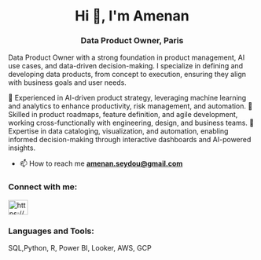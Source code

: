 <h1 align="center">Hi 👋, I'm Amenan</h1>
<h3 align="center">Data Product Owner, Paris</h3>

Data Product Owner with a strong foundation in product management, AI use cases, and data-driven decision-making. I specialize in defining and developing data products, from concept to execution, ensuring they align with business goals and user needs.

🔹 Experienced in AI-driven product strategy, leveraging machine learning and analytics to enhance productivity, risk management, and automation.
🔹 Skilled in product roadmaps, feature definition, and agile development, working cross-functionally with engineering, design, and business teams.
🔹 Expertise in data cataloging, visualization, and automation, enabling informed decision-making through interactive dashboards and AI-powered insights.


- 📫 How to reach me **amenan.seydou@gmail.com**

<h3 align="left">Connect with me:</h3>
<p align="left">
<a href="https://linkedin.com/in/https://www.linkedin.com/in/amenan-seydou-b9843011a/" target="blank"><img align="center" src="https://raw.githubusercontent.com/rahuldkjain/github-profile-readme-generator/master/src/images/icons/Social/linked-in-alt.svg" alt="https://www.linkedin.com/in/amenan-seydou-b9843011a/" height="30" width="40" /></a>
</p>

<h3 align="left">Languages and Tools:</h3>
SQL,Python, R, Power BI, Looker, AWS, GCP






